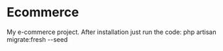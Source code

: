 # Ecommerce
My e-commerce project.
After installation just run the code:
php artisan migrate:fresh --seed
